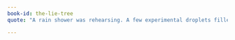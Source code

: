 ```yaml
---
book-id: the-lie-tree
quote: "A rain shower was rehearsing. A few experimental droplets filled the silence."

---
```


